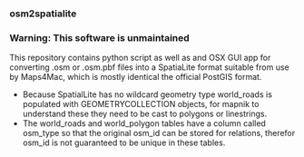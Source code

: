 ### osm2spatialite ###

### Warning: This software is unmaintained ###

This repository contains python script as well as and OSX GUI app for converting .osm or .osm.pbf files into a SpatiaLite format suitable from use by Maps4Mac, which is mostly identical the official PostGIS format.

* Because SpatialLite has no wildcard geometry type world_roads is populated with GEOMETRYCOLLECTION objects, for mapnik to understand these they need to be cast to polygons or linestrings.
* The world_roads and world_polygon tables have a column called osm_type so that the original osm_id can be stored for relations, therefor osm_id is not guaranteed to be unique in these tables. 